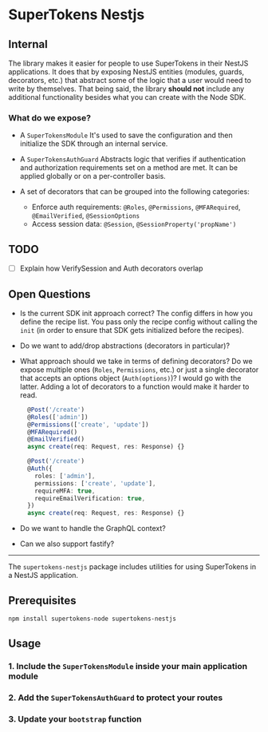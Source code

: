 # SuperTokens Nestjs

## Internal

The library makes it easier for people to use SuperTokens in their NestJS applications.
It does that by exposing NestJS entities (modules, guards, decorators, etc.) that abstract some of the logic that a user would need to write by themselves.
That being said, the library **should not** include any additional functionality besides what you can create with the Node SDK.

### What do we expose?

- A `SuperTokensModule`
  It's used to save the configuration and then initialize the SDK through an internal service.

- A `SuperTokensAuthGuard`
  Abstracts logic that verifies if authentication and authorization requirements set on a method are met.
  It can be applied globally or on a per-controller basis.

- A set of decorators that can be grouped into the following categories:

  - Enforce auth requirements: `@Roles`, `@Permissions`, `@MFARequired`, `@EmailVerified`, `@SessionOptions`
  - Access session data: `@Session`, `@SessionProperty('propName')`

## TODO

- [ ] Explain how VerifySession and Auth decorators overlap

## Open Questions

- Is the current SDK init approach correct? The config differs in how you define the recipe list. You pass only the recipe config without calling the `init` (in order to ensure that SDK gets initialized before the recipes).
- Do we want to add/drop abstractions (decorators in particular)?
- What approach should we take in terms of defining decorators?
  Do we expose multiple ones (`Roles`, `Permissions`, etc.) or just a single decorator that accepts an options object (`Auth(options)`)?
  I would go with the latter. Adding a lot of decorators to a function would make it harder to read.

  ```ts
    @Post('/create')
    @Roles(['admin'])
    @Permissions(['create', 'update'])
    @MFARequired()
    @EmailVerified()
    async create(req: Request, res: Response) {}

    @Post('/create')
    @Auth({
      roles: ['admin'],
      permissions: ['create', 'update'],
      requireMFA: true,
      requireEmailVerification: true,
    })
    async create(req: Request, res: Response) {}
  ```

- Do we want to handle the GraphQL context?
- Can we also support fastify?

---

The `supertokens-nestjs` package includes utilities for using SuperTokens in a NestJS application.

## Prerequisites

```bash
npm install supertokens-node supertokens-nestjs
```

## Usage

### 1. Include the `SuperTokensModule` inside your main application module

### 2. Add the `SuperTokensAuthGuard` to protect your routes

### 3. Update your `bootstrap` function
